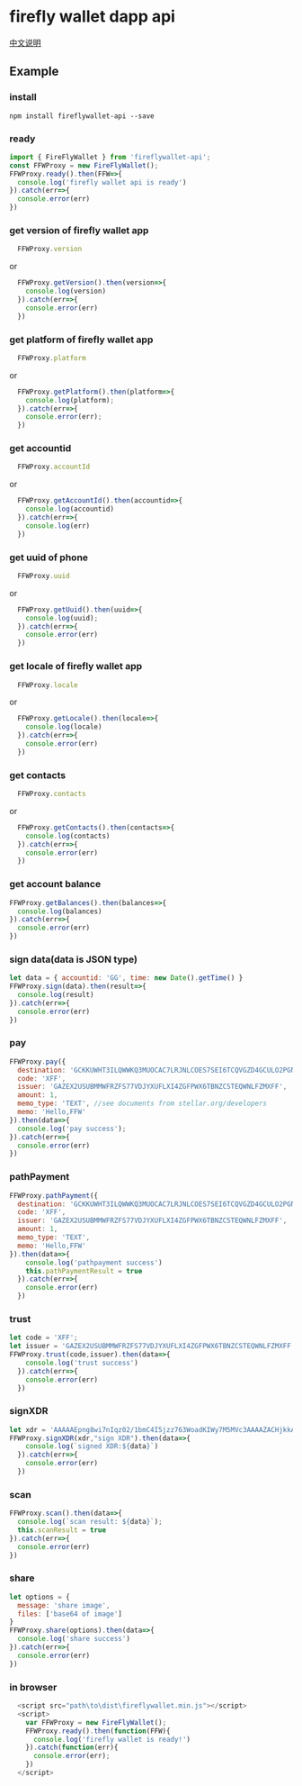 # firefly wallet dapp api

[中文说明](README_CN.MD)

## Example

### install
``` 
npm install fireflywallet-api --save
```

### ready

``` javascript
import { FireFlyWallet } from 'fireflywallet-api';
const FFWProxy = new FireFlyWallet();
FFWProxy.ready().then(FFW=>{
  console.log('firefly wallet api is ready')
}).catch(err=>{
  console.error(err)
})
````

### get version of firefly wallet app
``` javascript
  FFWProxy.version
```
or
``` javascript
  FFWProxy.getVersion().then(version=>{
    console.log(version)
  }).catch(err=>{
    console.error(err)
  })
```

### get platform of firefly wallet app
``` javascript
  FFWProxy.platform
```
or
``` javascript
  FFWProxy.getPlatform().then(platform=>{
    console.log(platform);
  }).catch(err=>{
    console.error(err);
  })
```

### get accountid 
``` javascript
  FFWProxy.accountId
```
or
``` javascript
  FFWProxy.getAccountId().then(accountid=>{
    console.log(accountid)
  }).catch(err=>{
    console.log(err)
  })
```

### get uuid of phone
``` javascript
  FFWProxy.uuid
```
or
``` javascript
  FFWProxy.getUuid().then(uuid=>{
    console.log(uuid);
  }).catch(err=>{
    console.error(err)
  })
```

### get locale of firefly wallet app
``` javascript
  FFWProxy.locale
```
or
``` javascript
  FFWProxy.getLocale().then(locale=>{
    console.log(locale)
  }).catch(err=>{
    console.error(err)
  })
```

### get contacts
``` javascript
  FFWProxy.contacts
```
or
``` javascript
  FFWProxy.getContacts().then(contacts=>{
    console.log(contacts)
  }).catch(err=>{
    console.error(err)
  })
```

### get account balance
``` javascript
FFWProxy.getBalances().then(balances=>{
  console.log(balances)
}).catch(err=>{
  console.error(err)
})
```

### sign data(data is JSON type)
``` javascript
let data = { accountid: 'GG', time: new Date().getTime() }
FFWProxy.sign(data).then(result=>{
  console.log(result)
}).catch(err=>{
  console.error(err)
})
```

### pay
``` javascript
FFWProxy.pay({
  destination: 'GCKKUWHT3ILQWWKQ3MUOCAC7LRJNLCOES7SEI6TCQVGZD4GCULO2PGNU', 
  code: 'XFF', 
  issuer: 'GAZEX2USUBMMWFRZFS77VDJYXUFLXI4ZGFPWX6TBNZCSTEQWNLFZMXFF', 
  amount: 1, 
  memo_type: 'TEXT', //see documents from stellar.org/developers
  memo: 'Hello,FFW'
}).then(data=>{
  console.log('pay success');
}).catch(err=>{
  console.error(err)
})
```

### pathPayment
``` javascript
FFWProxy.pathPayment({
  destination: 'GCKKUWHT3ILQWWKQ3MUOCAC7LRJNLCOES7SEI6TCQVGZD4GCULO2PGNU', 
  code: 'XFF', 
  issuer: 'GAZEX2USUBMMWFRZFS77VDJYXUFLXI4ZGFPWX6TBNZCSTEQWNLFZMXFF', 
  amount: 1, 
  memo_type: 'TEXT', 
  memo: 'Hello,FFW'
}).then(data=>{
    console.log('pathpayment success')
    this.pathPaymentResult = true
  }).catch(err=>{
    console.error(err)
  })
```

### trust
``` javascript
let code = 'XFF';
let issuer = 'GAZEX2USUBMMWFRZFS77VDJYXUFLXI4ZGFPWX6TBNZCSTEQWNLFZMXFF';
FFWProxy.trust(code,issuer).then(data=>{
    console.log('trust success')
  }).catch(err=>{
    console.error(err)
  })
```

### signXDR
``` javascript
let xdr = 'AAAAAEpng8wi7nIqz02/1bmC4I5jzz763WoadKIWy7M5MVc3AAAAZACHjkkAAAABAAAAAAAAAAAAAAABAAAAAAAAAAoAAAALaG9tZV9kb21haW4AAAAAAQAAABBodHRwOi8vZmNoYWluLmlvAAAAAAAAAAA='
FFWProxy.signXDR(xdr,"sign XDR").then(data=>{
    console.log(`signed XDR:${data}`)
  }).catch(err=>{
    console.error(err)
  })
```

### scan
``` javascript
FFWProxy.scan().then(data=>{
  console.log(`scan result: ${data}`);
  this.scanResult = true
}).catch(err=>{
  console.error(err)
})
```

### share
``` javascript
let options = {
  message: 'share image',
  files: ['base64 of image']
}
FFWProxy.share(options).then(data=>{
  console.log('share success')
}).catch(err=>{
  console.error(err)
})
```

### in browser
``` javascript
  <script src="path\to\dist\fireflywallet.min.js"></script>
  <script>
    var FFWProxy = new FireFlyWallet();
    FFWProxy.ready().then(function(FFW){
      console.log('firefly wallet is ready!')
    }).catch(function(err){
      console.error(err);
    })
  </script>
```